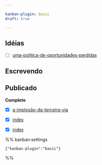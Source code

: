 ```yaml
---

kanban-plugin: basic
draft: true

---
```


## Idéias

- [ ] [uma-politica-de-oportunidades-perdidas](uma-politica-de-oportunidades-perdidas.md)


## Escrevendo



## Publicado

**Complete**
- [x] [a-implosão-da-terceira-via](a-implosão-da-terceira-via.md)
- [x] [index](review-batman-2022/index.md)
- [x] [index](artigo-porque-liberdade-imprensa/index.md)




%% kanban:settings
```
{"kanban-plugin":"basic"}
```
%%
